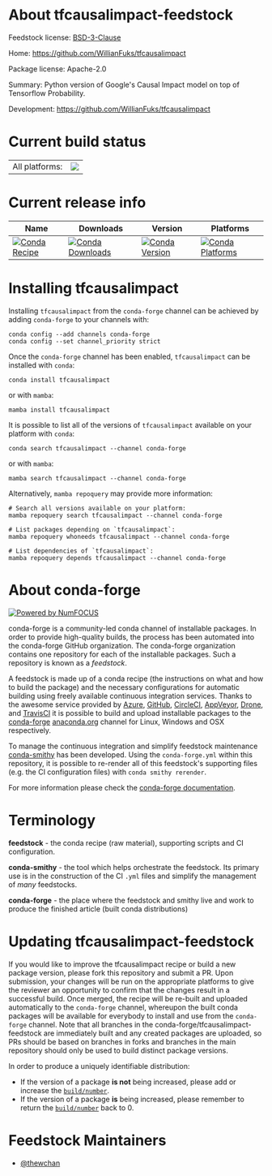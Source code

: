 About tfcausalimpact-feedstock
==============================

Feedstock license: [BSD-3-Clause](https://github.com/conda-forge/tfcausalimpact-feedstock/blob/main/LICENSE.txt)

Home: https://github.com/WillianFuks/tfcausalimpact

Package license: Apache-2.0

Summary: Python version of Google's Causal Impact model on top of Tensorflow Probability.

Development: https://github.com/WillianFuks/tfcausalimpact

Current build status
====================


<table><tr><td>All platforms:</td>
    <td>
      <a href="https://dev.azure.com/conda-forge/feedstock-builds/_build/latest?definitionId=21476&branchName=main">
        <img src="https://dev.azure.com/conda-forge/feedstock-builds/_apis/build/status/tfcausalimpact-feedstock?branchName=main">
      </a>
    </td>
  </tr>
</table>

Current release info
====================

| Name | Downloads | Version | Platforms |
| --- | --- | --- | --- |
| [![Conda Recipe](https://img.shields.io/badge/recipe-tfcausalimpact-green.svg)](https://anaconda.org/conda-forge/tfcausalimpact) | [![Conda Downloads](https://img.shields.io/conda/dn/conda-forge/tfcausalimpact.svg)](https://anaconda.org/conda-forge/tfcausalimpact) | [![Conda Version](https://img.shields.io/conda/vn/conda-forge/tfcausalimpact.svg)](https://anaconda.org/conda-forge/tfcausalimpact) | [![Conda Platforms](https://img.shields.io/conda/pn/conda-forge/tfcausalimpact.svg)](https://anaconda.org/conda-forge/tfcausalimpact) |

Installing tfcausalimpact
=========================

Installing `tfcausalimpact` from the `conda-forge` channel can be achieved by adding `conda-forge` to your channels with:

```
conda config --add channels conda-forge
conda config --set channel_priority strict
```

Once the `conda-forge` channel has been enabled, `tfcausalimpact` can be installed with `conda`:

```
conda install tfcausalimpact
```

or with `mamba`:

```
mamba install tfcausalimpact
```

It is possible to list all of the versions of `tfcausalimpact` available on your platform with `conda`:

```
conda search tfcausalimpact --channel conda-forge
```

or with `mamba`:

```
mamba search tfcausalimpact --channel conda-forge
```

Alternatively, `mamba repoquery` may provide more information:

```
# Search all versions available on your platform:
mamba repoquery search tfcausalimpact --channel conda-forge

# List packages depending on `tfcausalimpact`:
mamba repoquery whoneeds tfcausalimpact --channel conda-forge

# List dependencies of `tfcausalimpact`:
mamba repoquery depends tfcausalimpact --channel conda-forge
```


About conda-forge
=================

[![Powered by
NumFOCUS](https://img.shields.io/badge/powered%20by-NumFOCUS-orange.svg?style=flat&colorA=E1523D&colorB=007D8A)](https://numfocus.org)

conda-forge is a community-led conda channel of installable packages.
In order to provide high-quality builds, the process has been automated into the
conda-forge GitHub organization. The conda-forge organization contains one repository
for each of the installable packages. Such a repository is known as a *feedstock*.

A feedstock is made up of a conda recipe (the instructions on what and how to build
the package) and the necessary configurations for automatic building using freely
available continuous integration services. Thanks to the awesome service provided by
[Azure](https://azure.microsoft.com/en-us/services/devops/), [GitHub](https://github.com/),
[CircleCI](https://circleci.com/), [AppVeyor](https://www.appveyor.com/),
[Drone](https://cloud.drone.io/welcome), and [TravisCI](https://travis-ci.com/)
it is possible to build and upload installable packages to the
[conda-forge](https://anaconda.org/conda-forge) [anaconda.org](https://anaconda.org/)
channel for Linux, Windows and OSX respectively.

To manage the continuous integration and simplify feedstock maintenance
[conda-smithy](https://github.com/conda-forge/conda-smithy) has been developed.
Using the ``conda-forge.yml`` within this repository, it is possible to re-render all of
this feedstock's supporting files (e.g. the CI configuration files) with ``conda smithy rerender``.

For more information please check the [conda-forge documentation](https://conda-forge.org/docs/).

Terminology
===========

**feedstock** - the conda recipe (raw material), supporting scripts and CI configuration.

**conda-smithy** - the tool which helps orchestrate the feedstock.
                   Its primary use is in the construction of the CI ``.yml`` files
                   and simplify the management of *many* feedstocks.

**conda-forge** - the place where the feedstock and smithy live and work to
                  produce the finished article (built conda distributions)


Updating tfcausalimpact-feedstock
=================================

If you would like to improve the tfcausalimpact recipe or build a new
package version, please fork this repository and submit a PR. Upon submission,
your changes will be run on the appropriate platforms to give the reviewer an
opportunity to confirm that the changes result in a successful build. Once
merged, the recipe will be re-built and uploaded automatically to the
`conda-forge` channel, whereupon the built conda packages will be available for
everybody to install and use from the `conda-forge` channel.
Note that all branches in the conda-forge/tfcausalimpact-feedstock are
immediately built and any created packages are uploaded, so PRs should be based
on branches in forks and branches in the main repository should only be used to
build distinct package versions.

In order to produce a uniquely identifiable distribution:
 * If the version of a package **is not** being increased, please add or increase
   the [``build/number``](https://docs.conda.io/projects/conda-build/en/latest/resources/define-metadata.html#build-number-and-string).
 * If the version of a package **is** being increased, please remember to return
   the [``build/number``](https://docs.conda.io/projects/conda-build/en/latest/resources/define-metadata.html#build-number-and-string)
   back to 0.

Feedstock Maintainers
=====================

* [@thewchan](https://github.com/thewchan/)

